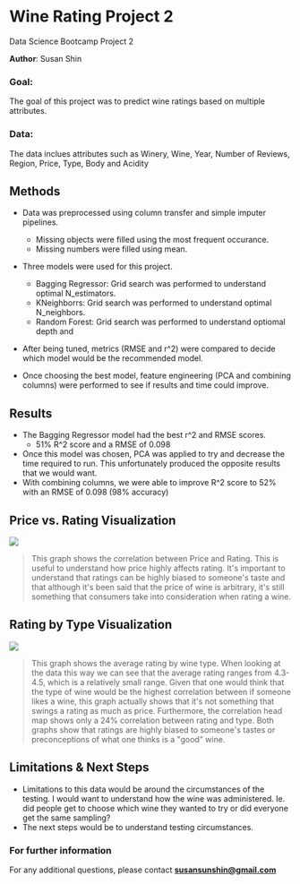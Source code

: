 # Wine Rating Project 2
Data Science Bootcamp Project 2

**Author**: Susan Shin

### Goal:
The goal of this project was to predict wine ratings based on multiple attributes.


### Data:
The data inclues attributes such as Winery, Wine, Year, Number of Reviews, Region, Price, Type, Body and Acidity


## Methods
- Data was preprocessed using column transfer and simple imputer pipelines.
  - Missing objects were filled using the most frequent occurance.
  - Missing numbers were filled using mean.
  
- Three models were used for this project.
  - Bagging Regressor: Grid search was performed to understand optimal N_estimators.
  - KNeighborrs: Grid search was performed to understand optimal N_neighbors.
  - Random Forest: Grid search was performed to understand optiomal depth and 
- After being tuned, metrics (RMSE and r^2) were compared to decide which model would be the recommended model.
- Once choosing the best model, feature engineering (PCA and combining columns) were performed to see if results and time could improve.

## Results
- The Bagging Regressor model had the best r^2 and RMSE scores.
  - 51% R^2 score and a RMSE of 0.098
- Once this model was chosen, PCA was applied to try and decrease the time required to run. This unfortunately produced the opposite results that we would want.
- With combining columns, we were able to improve R^2 score to 52% with an RMSE of 0.098 (98% accuracy)

## Price vs. Rating Visualization
![](https://github.com/susansunshin/Wine-Rating-Project-2/blob/main/images/Screen%20Shot%202022-11-29%20at%202.22.36%20PM.png)
> This graph shows the correlation between Price and Rating.
> This is useful to understand how price highly affects rating. It's important to understand that ratings can be highly biased to someone's taste and that although it's been said that the price of wine is arbitrary, it's still something that consumers take into consideration when rating a wine.

## Rating by Type Visualization
![](https://github.com/susansunshin/Wine-Rating-Project-2/blob/main/images/Screen%20Shot%202022-11-29%20at%202.24.40%20PM.png)

> This graph shows the average rating by wine type.
> When looking at the data this way we can see that the average rating ranges from 4.3-4.5, which is a relatively small range. 
> Given that one would think that the type of wine would be the highest correlation between if someone likes a wine, this graph actually shows that it's not something that swings a rating as much as price.
> Furthermore, the correlation head map shows only a 24% correlation between rating and type.
> Both graphs show that ratings are highly biased to someone's tastes or preconceptions of what one thinks is a "good" wine.

## Limitations & Next Steps
- Limitations to this data would be around the circumstances of the testing. I would want to understand how the wine was administered. Ie. did people get to choose which wine they wanted to try or did everyone get the same sampling?
- The next steps would be to understand testing circumstances.

### For further information

For any additional questions, please contact **susansunshin@gmail.com**
